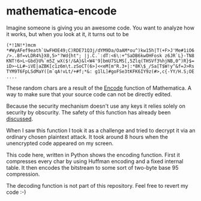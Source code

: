 # mathematica-encode
Imagine someone is giving you an awesome code. You want to analyze how it works, but when you look at it, it turns out to be

```
(*!1N!*)mcm
*#WyAFef9eath`UwFHOE49;C)RDE71Q3j/dYM9Da/OaAM*ou^)kw15h|T(+F>J'Me#1iO6
/>..Bf=vLDR4%}X0,5>"?Wd{ht"; |j.C.`:dT:<6\:+^SaDB6kwOHFosk z6JR`L}-TN8
KNT!6>L~Gbd}U%`m5Z_wX($!/&A}&l<W4'9]bmU7SLMS[,5Zlq(THSVf3%hjNB,0^)R}$=
iD>~LL#~iVE|aZBK[c1z6m\t.zSoCT(6>]<<eM[m"R.3+|:*8K\$_/Sa[T$W!y^&f=J>Rs
TYM9T6FpLSdMaY([m`qA!vLt/+#f;*&: g1lL]#goFSe3tKFK6IY9z(#>,c{-YY/H.S;OE
....
```

These random chars are a result of the [Encode](http://reference.wolfram.com/language/ref/Encode.html)
function of Mathematica. A way to make sure that your source code can not be directly edited. 

Because the security mechanism doesn't use any keys it relies solely on security by obscurity. The safety of this function has already been [discussed](https://mathematica.stackexchange.com/questions/3199/how-safe-is-encode).

When I saw this function I took it as a challenge and tried to decrypt it via an ordinary chosen plaintext attack. It took around 8 hours when the unencrypted code appeared on my screen.

This code here, written in Python shows the encoding function. First it compresses every char by using Huffman encoding and a fixed internal table. It then encodes the bitstream to some sort of two-byte base 95 compression.

The decoding function is not part of this repository. Feel free to revert my code :-)


